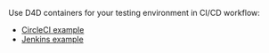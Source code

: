 Use D4D containers for your testing environment in CI/CD workflow:

* [CircleCI example](https://blog.wodby.com/continuous-integration-and-delivery-drupal-docker-circleci-192c6ac97087#.gh8sggeze)
* [Jenkins example](https://blog.wodby.com/drupal-8-ci-cd-with-jenkins-part-1-integration-eabd0f5c4f75#.obnyfv84i)

